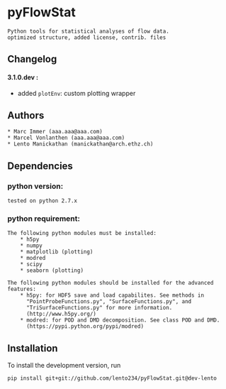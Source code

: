 pyFlowStat
==========

    Python tools for statistical analyses of flow data.
    optimized structure, added license, contrib. files


Changelog
---------

#### 3.1.0.dev :

- added `plotEnv`: custom plotting wrapper

Authors
-------

    * Marc Immer (aaa.aaa@aaa.com)
    * Marcel Vonlanthen (aaa.aaa@aaa.com)
    * Lento Manickathan (manickathan@arch.ethz.ch)

Dependencies
------------

### python version:
    tested on python 2.7.x

### python requirement:
    The following python modules must be installed:
        * h5py
        * numpy
        * matplotlib (plotting)
        * modred
        * scipy
        * seaborn (plotting)

    The following python modules should be installed for the advanced features:
        * h5py: for HDF5 save and load capabilites. See methods in
          "PointProbeFunctions.py", "SurfaceFunctions.py", and
          "TriSurfaceFunctions.py" for more information.
          (http://www.h5py.org/)
        * modred: for POD and DMD decomposition. See class POD and DMD.
          (https://pypi.python.org/pypi/modred)


Installation
------------

To install the development version, run

    pip install git+git://github.com/lento234/pyFlowStat.git@dev-lento
